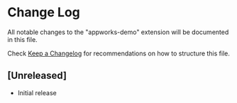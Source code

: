 # Change Log

All notable changes to the "appworks-demo" extension will be documented in this file.

Check [Keep a Changelog](http://keepachangelog.com/) for recommendations on how to structure this file.

## [Unreleased]

- Initial release